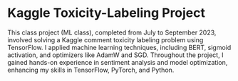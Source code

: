 # Kaggle Toxicity-Labeling Project

This class project (ML class), completed from July to September 2023, involved solving a Kaggle comment toxicity labeling problem using TensorFlow. I applied machine learning techniques, including BERT, sigmoid activation, and optimizers like AdamW and SGD. Throughout the project, I gained hands-on experience in sentiment analysis and model optimization, enhancing my skills in TensorFlow, PyTorch, and Python.
